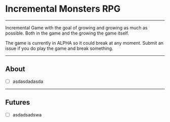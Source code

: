 # Incremental Monsters RPG
---

Incremental Game with the goal of growing and growing as much as possible. Both in the game and the growing the game itself.

The game is currently in ALPHA so it could break at any moment. Submit an issue if you do play the game and break something.



---

## About
- [ ] asdasdadasda

---

## Futures
- [ ] asdadsadswa

